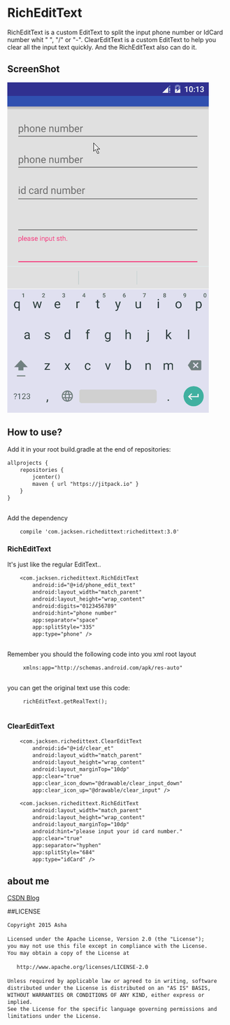 # RichEditText

RichEditText is a custom EditText to split the input phone number or IdCard number whit " ", "/" or "-".
ClearEditText is a custom EditText to help you clear all the input text quickly.
And the RichEditText also can do it.

## ScreenShot

![screenshot](https://github.com/crazy1235/RichEditText/blob/master/screenshot/screenshot.gif)

    
## How to use?

Add it in your root build.gradle at the end of repositories:    

```
allprojects {
    repositories {
        jcenter()
        maven { url "https://jitpack.io" }
    }
}


```

Add the dependency

```
    compile 'com.jacksen.richedittext:richedittext:3.0'

```

### RichEditText

It's just like the regular EditText..    
    
    
```
    <com.jacksen.richedittext.RichEditText
        android:id="@+id/phone_edit_text"
        android:layout_width="match_parent"
        android:layout_height="wrap_content"
        android:digits="0123456789"
        android:hint="phone number"
        app:separator="space"
        app:splitStyle="335"
        app:type="phone" />
       
```

Remember you should the following code into you xml root layout 
     
```
     xmlns:app="http://schemas.android.com/apk/res-auto"
     
```


you can get the original text use this code:
     
```
     richEditText.getRealText();
        
```

### ClearEditText

```
    <com.jacksen.richedittext.ClearEditText
        android:id="@+id/clear_et"
        android:layout_width="match_parent"
        android:layout_height="wrap_content"
        android:layout_marginTop="10dp"
        app:clear="true"
        app:clear_icon_down="@drawable/clear_input_down"
        app:clear_icon_up="@drawable/clear_input" />

```

```
    <com.jacksen.richedittext.RichEditText
        android:layout_width="match_parent"
        android:layout_height="wrap_content"
        android:layout_marginTop="10dp"
        android:hint="please input your id card number."
        app:clear="true"
        app:separator="hyphen"
        app:splitStyle="684"
        app:type="idCard" />

```

     
## about me


[CSDN Blog](http://blog.csdn.net/crazy1235)

##LICENSE
```
Copyright 2015 Asha

Licensed under the Apache License, Version 2.0 (the "License");
you may not use this file except in compliance with the License.
You may obtain a copy of the License at

   http://www.apache.org/licenses/LICENSE-2.0

Unless required by applicable law or agreed to in writing, software
distributed under the License is distributed on an "AS IS" BASIS,
WITHOUT WARRANTIES OR CONDITIONS OF ANY KIND, either express or implied.
See the License for the specific language governing permissions and
limitations under the License.
```
